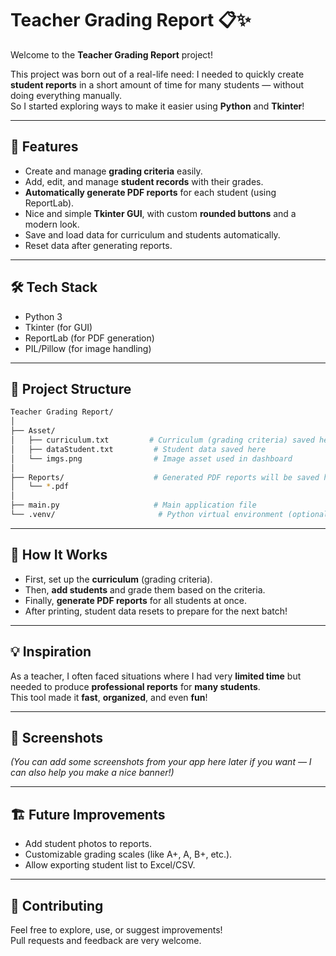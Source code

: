 # Teacher Grading Report 📋✨

Welcome to the **Teacher Grading Report** project!

This project was born out of a real-life need: I needed to quickly create **student reports** in a short amount of time for many students — without doing everything manually.  
So I started exploring ways to make it easier using **Python** and **Tkinter**!

---

## 🚀 Features

- Create and manage **grading criteria** easily.
- Add, edit, and manage **student records** with their grades.
- **Automatically generate PDF reports** for each student (using ReportLab).
- Nice and simple **Tkinter GUI**, with custom **rounded buttons** and a modern look.
- Save and load data for curriculum and students automatically.
- Reset data after generating reports.

---

## 🛠️ Tech Stack

- Python 3
- Tkinter (for GUI)
- ReportLab (for PDF generation)
- PIL/Pillow (for image handling)

---

## 📂 Project Structure

```bash
Teacher Grading Report/
│
├── Asset/
│   ├── curriculum.txt         # Curriculum (grading criteria) saved here
│   ├── dataStudent.txt         # Student data saved here
│   └── imgs.png                # Image asset used in dashboard
│
├── Reports/                    # Generated PDF reports will be saved here
│   └── *.pdf
│
├── main.py                     # Main application file
└── .venv/                       # Python virtual environment (optional)
```

---

## 🧠 How It Works

- First, set up the **curriculum** (grading criteria).
- Then, **add students** and grade them based on the criteria.
- Finally, **generate PDF reports** for all students at once.
- After printing, student data resets to prepare for the next batch!

---

## 💡 Inspiration

As a teacher, I often faced situations where I had very **limited time** but needed to produce **professional reports** for **many students**.  
This tool made it **fast**, **organized**, and even **fun**!

---

## 📸 Screenshots

_(You can add some screenshots from your app here later if you want — I can also help you make a nice banner!)_

---

## 🏗️ Future Improvements

- Add student photos to reports.
- Customizable grading scales (like A+, A, B+, etc.).
- Allow exporting student list to Excel/CSV.

---

## 🤝 Contributing

Feel free to explore, use, or suggest improvements!  
Pull requests and feedback are very welcome.
